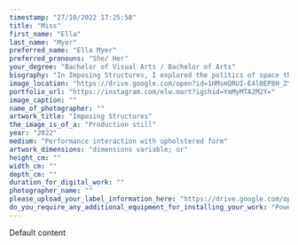 ```yaml
---
timestamp: "27/10/2022 17:25:58"
title: "Miss"
first_name: "Ella"
last_name: "Myer"
preferred_name: "Ella Myer"
preferred_pronouns: "She/ Her"
your_degree: "Bachelor of Visual Arts / Bachelor of Arts"
biography: "In Imposing Structures, I explored the politics of space through reimagining human interaction in soft sculpture and performance work. Living in a ‘post’ pandemic society we scrutinise our interpersonal interaction, we’re increasingly aware of our personal space and are establishing new social cues and expectations.Performing in relative motion with soft sculptured forms, I intended to curate the performers bodies into positions that reflect and emphasise the emotions associated with passing through a threshold, the situational apprehension, curiosity, vulnerability and familiarity. This small scale realisation of social interaction shows our participation is consequential, each performer interprets the space in their own way, leaving their individual impression. Viewing this performance with the soft sculptures I want to push the viewer to explore ideas such as: how we negotiate sharing space with others? Asking how our participation constructs space?"
image_location: "https://drive.google.com/open?id=1HMsmQRUI-E4l0EP8H_ZYfe-Z-SmO6RkC"
portfolio_url: "https://instagram.com/elw.mart?igshid=YmMyMTA2M2Y="
image_caption: ""
name_of_photographer: ""
artwork_title: "Imposing Structures"
the_image_is_of_a: "Production still"
year: "2022"
medium: "Performance interaction with upholstered form"
artwork_dimensions: "dimensions variable; or"
height_cm: ""
width_cm: ""
depth_cm: ""
duration_for_digital_work: ""
photographer_name: ""
please_upload_your_label_information_here: "https://drive.google.com/open?id=1fhpkkpHZhmt7kVzmg267DjMfkJauD6f1"
do_you_require_any_additional_equipment_for_installing_your_work: "Power outlet, Plinth (please specify approximate size below), If possible a projector preferably one that is up in the air, and the plinth measurements 100cm L x 100 cm W x 30cm H"
---
```


Default content